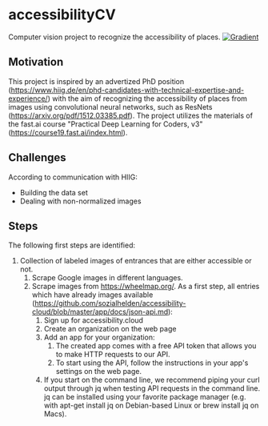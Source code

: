 # accessibilityCV

Computer vision project to recognize the accessibility of places.
[![Gradient](https://assets.paperspace.io/img/gradient-badge.svg)](https://github/accessibilityCV/blob/main/README.md)


## Motivation

This project is inspired by an advertized PhD position (https://www.hiig.de/en/phd-candidates-with-technical-expertise-and-experience/) with the aim of recognizing the accessibility of places from images using convolutional neural networks, such as ResNets (https://arxiv.org/pdf/1512.03385.pdf). The project utilizes the materials of the fast.ai course "Practical Deep Learning for Coders, v3" (https://course19.fast.ai/index.html).


## Challenges

According to communication with HIIG:
* Building the data set
* Dealing with non-normalized images

## Steps

The following first steps are identified:
1. Collection of labeled images of entrances that are either accessible or not.
    1. Scrape Google images in different languages.
    2. Scrape images from https://wheelmap.org/. As a first step, all entries which have already images available (https://github.com/sozialhelden/accessibility-cloud/blob/master/app/docs/json-api.md):
        1. Sign up for accessibility.cloud
        2. Create an organization on the web page
        3. Add an app for your organization:
            1. The created app comes with a free API token that allows you to make HTTP requests to our API.
            2. To start using the API, follow the instructions in your app's settings on the web page.
        4. If you start on the command line, we recommend piping your curl output through jq when testing API requests in the command line. jq can be installed using your favorite package manager (e.g. with apt-get install jq on Debian-based Linux or brew install jq on Macs).
